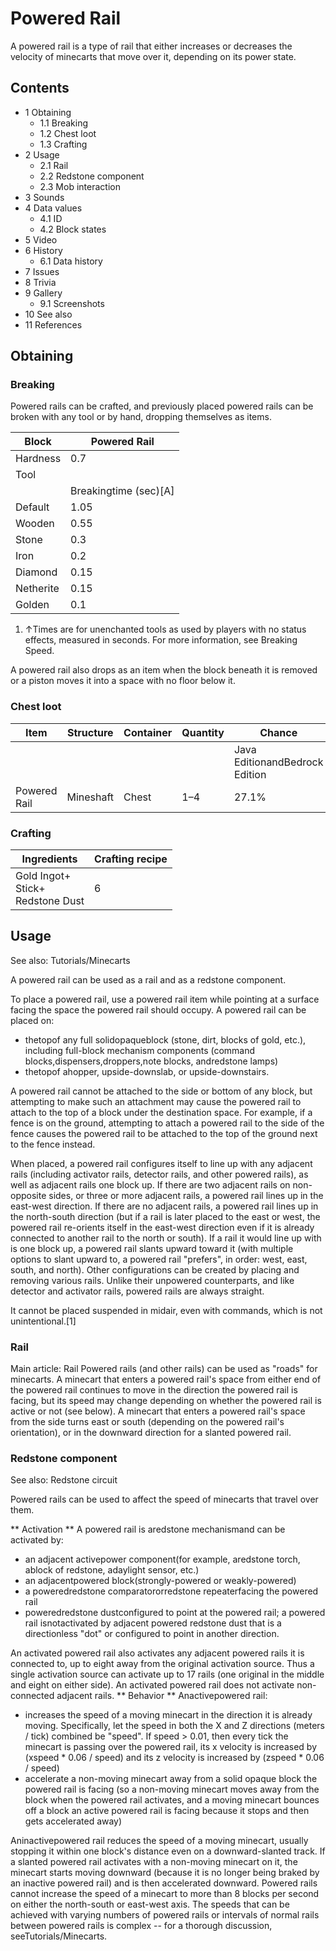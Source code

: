 # Powered Rail
A powered rail is a type of rail that either increases or decreases the velocity of minecarts that move over it, depending on its power state.

## Contents
- 1 Obtaining
	- 1.1 Breaking
	- 1.2 Chest loot
	- 1.3 Crafting
- 2 Usage
	- 2.1 Rail
	- 2.2 Redstone component
	- 2.3 Mob interaction
- 3 Sounds
- 4 Data values
	- 4.1 ID
	- 4.2 Block states
- 5 Video
- 6 History
	- 6.1 Data history
- 7 Issues
- 8 Trivia
- 9 Gallery
	- 9.1 Screenshots
- 10 See also
- 11 References

## Obtaining
### Breaking
Powered rails can be crafted, and previously placed powered rails can be broken with any tool or by hand, dropping themselves as items.

| Block     | Powered Rail          |
|-----------|-----------------------|
| Hardness  | 0.7                   |
| Tool      |                       |
|           | Breakingtime (sec)[A] |
| Default   | 1.05                  |
| Wooden    | 0.55                  |
| Stone     | 0.3                   |
| Iron      | 0.2                   |
| Diamond   | 0.15                  |
| Netherite | 0.15                  |
| Golden    | 0.1                   |

1. ↑Times are for unenchanted tools as used by players with no status effects, measured in seconds. For more information, see Breaking Speed.

A powered rail also drops as an item when the block beneath it is removed or a piston moves it into a space with no floor below it. 

### Chest loot
| Item         | Structure | Container | Quantity | Chance                         |
|--------------|-----------|-----------|----------|--------------------------------|
|              |           |           |          | Java EditionandBedrock Edition |
| Powered Rail | Mineshaft | Chest     | 1–4      | 27.1%                          |

### Crafting
| Ingredients                              | Crafting recipe |
|------------------------------------------|-----------------|
| Gold Ingot+<br/>Stick+<br/>Redstone Dust | 6               |

## Usage
See also: Tutorials/Minecarts

A powered rail can be used as a rail and as a redstone component.

To place a powered rail, use a powered rail item while pointing at a surface facing the space the powered rail should occupy. A powered rail can be placed on:

- thetopof any full solidopaqueblock (stone, dirt, blocks of gold, etc.), including full-block mechanism components (command blocks,dispensers,droppers,note blocks, andredstone lamps)
- thetopof ahopper, upside-downslab, or upside-downstairs.

A powered rail cannot be attached to the side or bottom of any block, but attempting to make such an attachment may cause the powered rail to attach to the top of a block under the destination space. For example, if a fence is on the ground, attempting to attach a powered rail to the side of the fence causes the powered rail to be attached to the top of the ground next to the fence instead.

When placed, a powered rail configures itself to line up with any adjacent rails (including activator rails, detector rails, and other powered rails), as well as adjacent rails one block up. If there are two adjacent rails on non-opposite sides, or three or more adjacent rails, a powered rail lines up in the east-west direction. If there are no adjacent rails, a powered rail lines up in the north-south direction (but if a rail is later placed to the east or west, the powered rail re-orients itself in the east-west direction even if it is already connected to another rail to the north or south). If a rail it would line up with is one block up, a powered rail slants upward toward it (with multiple options to slant upward to, a powered rail "prefers", in order: west, east, south, and north). Other configurations can be created by placing and removing various rails. Unlike their unpowered counterparts, and like detector and activator rails, powered rails are always straight.

It cannot be placed suspended in midair, even with commands, which is not unintentional.[1]

### Rail
Main article: Rail
Powered rails (and other rails) can be used as "roads" for minecarts. A minecart that enters a powered rail's space from either end of the powered rail continues to move in the direction the powered rail is facing, but its speed may change depending on whether the powered rail is active or not (see below). A minecart that enters a powered rail's space from the side turns east or south (depending on the powered rail's orientation), or in the downward direction for a slanted powered rail.

### Redstone component
See also: Redstone circuit

Powered rails can be used to affect the speed of minecarts that travel over them.

** Activation **
A powered rail is aredstone mechanismand can be activated by:
- an adjacent activepower component(for example, aredstone torch, ablock of redstone, adaylight sensor, etc.)
- an adjacentpowered block(strongly-powered or weakly-powered)
- a poweredredstone comparatororredstone repeaterfacing the powered rail
- poweredredstone dustconfigured to point at the powered rail; a powered rail isnotactivated by adjacent powered redstone dust that is a directionless "dot" or configured to point in another direction.

An activated powered rail also activates any adjacent powered rails it is connected to, up to eight away from the original activation source. Thus a single activation source can activate up to 17 rails (one original in the middle and eight on either side). An activated powered rail does not activate non-connected adjacent rails.
** Behavior **
Anactivepowered rail:
- increases the speed of a moving minecart in the direction it is already moving. Specifically, let the speed in both the X and Z directions (meters / tick) combined be "speed". If speed > 0.01, then every tick the minecart is passing over the powered rail, its x velocity is increased by (xspeed * 0.06 / speed) and its z velocity is increased by (zspeed * 0.06 / speed)
- accelerate a non-moving minecart away from a solid opaque block the powered rail is facing (so a non-moving minecart moves away from the block when the powered rail activates, and a moving minecart bounces off a block an active powered rail is facing because it stops and then gets accelerated away)

Aninactivepowered rail reduces the speed of a moving minecart, usually stopping it within one block's distance even on a downward-slanted track. If a slanted powered rail activates with a non-moving minecart on it, the minecart starts moving downward (because it is no longer being braked by an inactive powered rail) and is then accelerated downward.
Powered rails cannot increase the speed of a minecart to more than 8 blocks per second on either the north-south or east-west axis. The speeds that can be achieved with varying numbers of powered rails or intervals of normal rails between powered rails is complex -- for a thorough discussion, seeTutorials/Minecarts.
